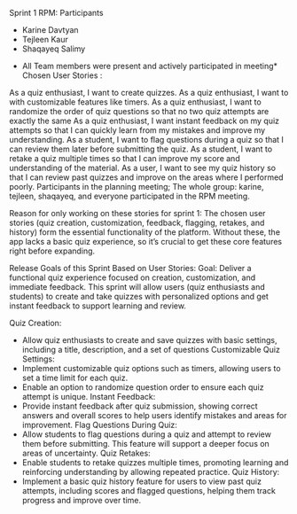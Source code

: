 Sprint 1 RPM:
Participants
- Karine Davtyan
- Tejleen Kaur
- Shaqayeq Salimy
* All Team members were present and actively participated in meeting*
Chosen User Stories : 

As a quiz enthusiast, I want to create quizzes.
As a quiz enthusiast, I want to with customizable features like timers.
As a quiz enthusiast, I want to randomize the order of quiz questions so that no two quiz attempts are exactly the same
As a quiz enthusiast, I want instant feedback on my quiz attempts so that I can quickly learn from my mistakes and improve my understanding.
As a student, I want to flag questions during a quiz so that I can review them later before submitting the quiz.
As a student, I want to retake a quiz multiple times so that I can improve my score and understanding of the material.
As a user, I want to see my quiz history so that I can review past quizzes and improve on the areas where I performed poorly.
Participants in the planning meeting; The whole group: karine, tejleen, shaqayeq, and everyone participated in the RPM meeting.

Reason for only working on these stories for sprint 1:  The chosen user stories (quiz creation, customization, feedback, flagging, retakes, and history) form the essential functionality of the platform. Without these, the app lacks a basic quiz experience, so it’s crucial to get these core features right before expanding.

Release Goals of this Sprint Based on User Stories:
Goal: Deliver a functional quiz experience focused on creation, customization, and immediate feedback. This sprint will allow users (quiz enthusiasts and students) to create and take quizzes with personalized options and get instant feedback to support learning and review.

Quiz Creation: 
- Allow quiz enthusiasts to create and save quizzes with basic settings, including a title, description, and a set of questions
Customizable Quiz Settings:
 - Implement customizable quiz options such as timers, allowing users to set a time limit for each quiz.
 - Enable an option to randomize question order to ensure each quiz attempt is unique.
Instant Feedback:
 - Provide instant feedback after quiz submission, showing correct answers and overall scores to help users identify mistakes and areas for improvement.
Flag Questions During Quiz:
 - Allow students to flag questions during a quiz and attempt to review them before submitting. This feature will support a deeper focus on areas of uncertainty.
Quiz Retakes:
 - Enable students to retake quizzes multiple times, promoting learning and reinforcing understanding by allowing repeated practice.
Quiz History:
 - Implement a basic quiz history feature for users to view past quiz attempts, including scores and flagged questions, helping them track progress and improve over time.
